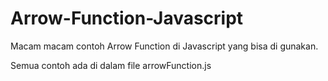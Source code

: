 # Arrow-Function-Javascript
Macam macam contoh Arrow Function di Javascript yang bisa di gunakan.

Semua contoh ada di dalam file arrowFunction.js
